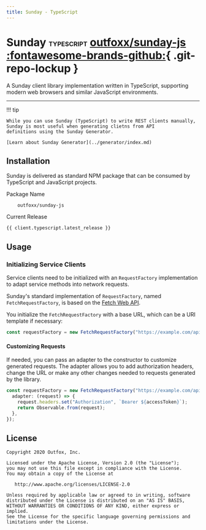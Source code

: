```yaml
---
title: Sunday - TypeScript
---
```


# Sunday <font size="3">__TYPESCRIPT__</font> [outfoxx/sunday-js  :fontawesome-brands-github:](https://github.com/outfoxx/sunday-js){ .git-repo-lockup }

A Sunday client library implementation written in TypeScript, supporting modern web browsers and similar JavaScript environments.

---

!!! tip

    While you can use Sunday (TypeScript) to write REST clients manually, Sunday is most useful when generating clietns from API
    definitions using the Sunday Generator.

    [Learn about Sunday Generator](../generator/index.md)

## Installation

Sunday is delivered as standard NPM package that can be consumed by TypeScript and JavaScript projects.

Package Name

        outfoxx/sunday-js

Current Release

    {{ client.typescript.latest_release }}

## Usage

### Initializing Service Clients

Service clients need to be initialized with an `RequestFactory` implementation to adapt service methods into network requests.

Sunday's standard implementation of `RequestFactory`, named `FetchRequestFactory`, is based on the [Fetch Web API](https://developer.mozilla.org/en-US/docs/Web/API/Fetch_API).

You initialize the `FetchRequestFactory` with a base URL, which can be a URI template if necessary:

```typescript
const requestFactory = new FetchRequestFactory("https://example.com/api/v1");
```

#### Customizing Requests

If needed, you can pass an adapter to the constructor to customize generated requests. The adapter allows you to add authorization headers, change the URL or make
any other changes needed to requests generated by the library.

```typescript
const requestFactory = new FetchRequestFactory("https://example.com/api/v1", {
  adapter: (request) => {
    request.headers.set("Authorization", `Bearer ${accessToken}`);
    return Observable.from(request);
  },
});
```

## License

    Copyright 2020 Outfox, Inc.

    Licensed under the Apache License, Version 2.0 (the "License");
    you may not use this file except in compliance with the License.
    You may obtain a copy of the License at

       http://www.apache.org/licenses/LICENSE-2.0

    Unless required by applicable law or agreed to in writing, software
    distributed under the License is distributed on an "AS IS" BASIS,
    WITHOUT WARRANTIES OR CONDITIONS OF ANY KIND, either express or implied.
    See the License for the specific language governing permissions and
    limitations under the License.
